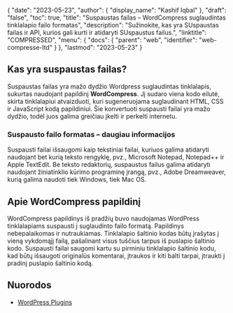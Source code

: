 {
  "date": "2023-05-23",
  "author": {
    "display_name": "Kashif Iqbal"
},
  "draft": "false",
  "toc": true,
  "title": "Suspaustas failas – WordCompress suglaudintas tinklalapio failo formatas",
  "description": "Sužinokite, kas yra SUspaustas failas ir API, kurios gali kurti ir atidaryti SUspaustus failus.",
  "linktitle": "COMPRESSED",
  "menu": {
    "docs": {
      "parent": "web",
      "identifier": "web-compresse-ltd"
}
},
  "lastmod": "2023-05-23"
}

## Kas yra suspaustas failas?

Suspaustas failas yra mažo dydžio Wordpress suglaudintas tinklalapis, sukurtas naudojant papildinį **WordCompress**. Jį sudaro viena kodo eilutė, skirta tinklalapiui atvaizduoti, kuri sugeneruojama suglaudinant HTML, CSS ir JavaScript kodą papildiniui. Šie konvertuoti suspausti failai yra mažo dydžio, todėl juos galima greičiau įkelti ir perkelti internetu.

### Suspausto failo formatas – daugiau informacijos

Suspausti failai išsaugomi kaip tekstiniai failai, kuriuos galima atidaryti naudojant bet kurią teksto rengyklę, pvz., Microsoft Notepad, Notepad++ ir Apple TextEdit. Be teksto redaktorių, suspaustus failus galima atidaryti naudojant žiniatinklio kūrimo programinę įrangą, pvz., Adobe Dreamweaver, kurią galima naudoti tiek Windows, tiek Mac OS.

## Apie WordCompress papildinį

WordCompress papildinys iš pradžių buvo naudojamas WordPress tinklalapiams suspausti į suglaudinto failo formatą. Papildinys nebepalaikomas ir nutraukiamas. Tinklalapio šaltinio kodas būtų įrašytas į vieną vykdomąjį failą, pašalinant visus tuščius tarpus iš puslapio šaltinio kodo. Suspausti failai saugomi kartu su pirminiu tinklalapio šaltinio kodu, kad būtų išsaugoti originalūs komentarai, įtraukos ir kiti balti tarpai, įtraukti į pradinį puslapio šaltinio kodą.

## Nuorodos

 * [WordPress Plugins](https://wordpress.org/plugins/)
